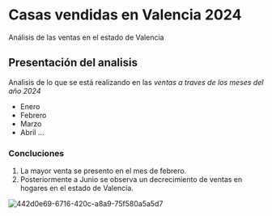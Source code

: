 # Casas vendidas en Valencia 2024
Análisis de las ventas en el estado de Valencia


## Presentación del analisis

Analisis de lo que se está realizando en las *ventas a traves de los meses del año 2024*
- Enero
- Febrero
- Marzo
- Abril ...

### **Concluciones**

1. La mayor venta se presento en el mes de febrero.
2. Posteriormente a Junio se observa un decrecimiento de ventas en hogares en el estado de Valencia. 

![442d0e69-6716-420c-a8a9-75f580a5a5d7](https://github.com/user-attachments/assets/f82261d5-8ba6-4955-9985-bc6cda01935a)
